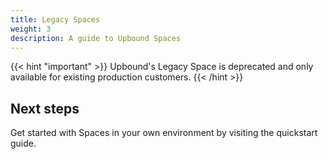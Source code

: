 ```yaml
---
title: Legacy Spaces
weight: 3
description: A guide to Upbound Spaces
---
```


{{< hint "important" >}}
Upbound's Legacy Space is deprecated and only available for existing production customers.
{{< /hint >}}

## Next steps

Get started with Spaces in your own environment by visiting the quickstart guide.
